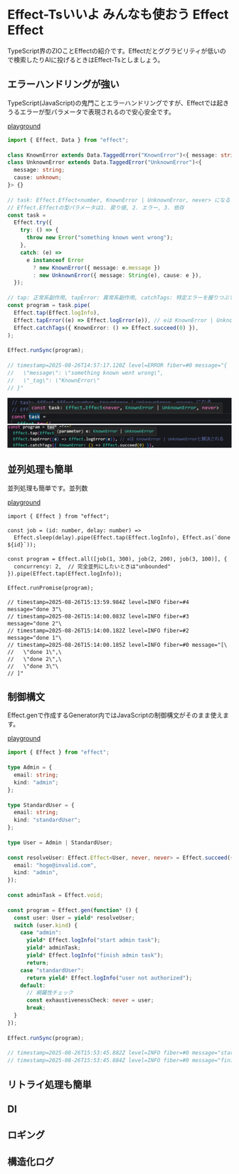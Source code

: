# Effect-Tsいいよ みんなも使おう Effect Effect

TypeScript界のZIOことEffectの紹介です。Effectだとググラビリティが低いので検索したりAIに投げるときはEffect-Tsとしましょう。

## エラーハンドリングが強い

TypeScript(JavaScript)の鬼門ことエラーハンドリングですが、Effectでは起きうるエラーが型パラメータで表現されるので安心安全です。

[playground](https://effect.website/play/#4202933c37b9)

```typescript
import { Effect, Data } from "effect";

class KnownError extends Data.TaggedError("KnownError")<{ message: string }> {}
class UnknownError extends Data.TaggedError("UnknownError")<{
  message: string;
  cause: unknown;
}> {}

// task: Effect.Effect<number, KnownError | UnknownError, never> になる
// Effect.Effectの型パラメータは1. 戻り値, 2. エラー, 3. 依存
const task =
  Effect.try({
    try: () => {
      throw new Error("something known went wrong");
    },
    catch: (e) =>
      e instanceof Error
        ? new KnownError({ message: e.message })
        : new UnknownError({ message: String(e), cause: e }),
  });

// tap: 正常系副作用, tapError: 異常系副作用, catchTags: 特定エラーを握りつぶす
const program = task.pipe(
  Effect.tap(Effect.logInfo),
  Effect.tapError((e) => Effect.logError(e)), // eは KnownError | UnknownErrorと解決される
  Effect.catchTags({ KnownError: () => Effect.succeed(0) }),
);

Effect.runSync(program);

// timestamp=2025-08-26T14:57:17.120Z level=ERROR fiber=#0 message="{
//   \"message\": \"something known went wrong\",
//   \"_tag\": \"KnownError\"
// }"
```

![1.png](./1.png)
![2.png](./2.png)

## 並列処理も簡単

並列処理も簡単です。並列数

[playground](https://effect.website/play/#60c7d1dd9eeb)

```
import { Effect } from "effect";

const job = (id: number, delay: number) =>
  Effect.sleep(delay).pipe(Effect.tap(Effect.logInfo), Effect.as(`done ${id}`));

const program = Effect.all([job(1, 300), job(2, 200), job(3, 100)], {
  concurrency: 2,  // 完全並列にしたいときは"unbounded"
}).pipe(Effect.tap(Effect.logInfo));

Effect.runPromise(program);

// timestamp=2025-08-26T15:13:59.984Z level=INFO fiber=#4 message="done 3"\
// timestamp=2025-08-26T15:14:00.083Z level=INFO fiber=#3 message="done 2"\
// timestamp=2025-08-26T15:14:00.182Z level=INFO fiber=#2 message="done 1"\
// timestamp=2025-08-26T15:14:00.185Z level=INFO fiber=#0 message="[\
//   \"done 1\",\
//   \"done 2\",\
//   \"done 3\"\
// ]"
```

## 制御構文

Effect.genで作成するGenerator内ではJavaScriptの制御構文がそのまま使えます。

[playground](https://effect.website/play/#55b1f0933d44)

```typescript
import { Effect } from "effect";

type Admin = {
  email: string;
  kind: "admin";
};

type StandardUser = {
  email: string;
  kind: "standardUser";
};

type User = Admin | StandardUser;

const resolveUser: Effect.Effect<User, never, never> = Effect.succeed({
  email: "hoge@invalid.com",
  kind: "admin",
});

const adminTask = Effect.void;

const program = Effect.gen(function* () {
  const user: User = yield* resolveUser;
  switch (user.kind) {
    case "admin":
      yield* Effect.logInfo("start admin task");
      yield* adminTask;
      yield* Effect.logInfo("finish admin task");
      return;
    case "standardUser":
      return yield* Effect.logInfo("user not authorized");
    default:
      // 網羅性チェック
      const exhaustivenessCheck: never = user;
      break;
  }
});

Effect.runSync(program);

// timestamp=2025-08-26T15:53:45.882Z level=INFO fiber=#0 message="start admin task"
// timestamp=2025-08-26T15:53:45.884Z level=INFO fiber=#0 message="finish admin task"
```


## リトライ処理も簡単

## DI

## ロギング

## 構造化ログ
